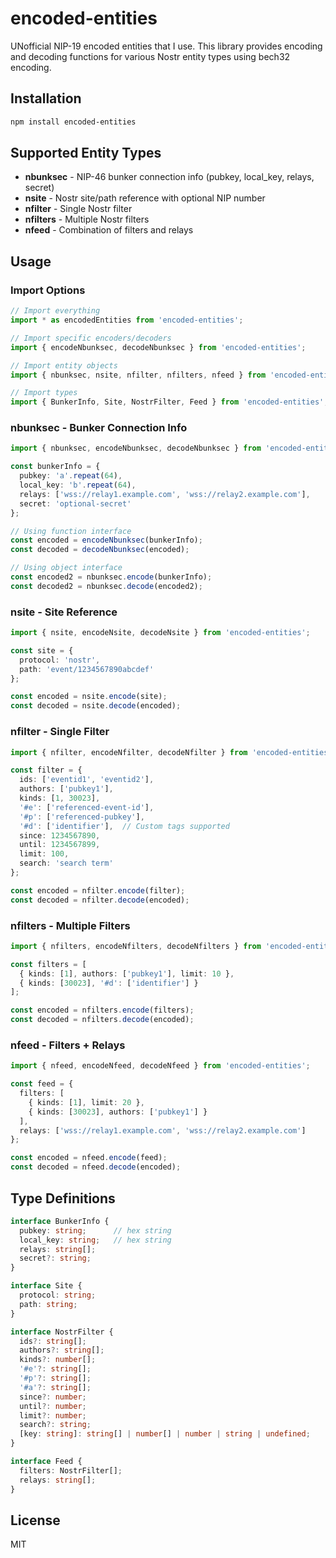 # encoded-entities

UNofficial NIP-19 encoded entities that I use. This library provides encoding and decoding functions for various Nostr entity types using bech32 encoding.

## Installation

```bash
npm install encoded-entities
```

## Supported Entity Types

- **nbunksec** - NIP-46 bunker connection info (pubkey, local_key, relays, secret)
- **nsite** - Nostr site/path reference with optional NIP number
- **nfilter** - Single Nostr filter
- **nfilters** - Multiple Nostr filters
- **nfeed** - Combination of filters and relays

## Usage

### Import Options

```typescript
// Import everything
import * as encodedEntities from 'encoded-entities';

// Import specific encoders/decoders
import { encodeNbunksec, decodeNbunksec } from 'encoded-entities';

// Import entity objects
import { nbunksec, nsite, nfilter, nfilters, nfeed } from 'encoded-entities';

// Import types
import { BunkerInfo, Site, NostrFilter, Feed } from 'encoded-entities';
```

### nbunksec - Bunker Connection Info

```typescript
import { nbunksec, encodeNbunksec, decodeNbunksec } from 'encoded-entities';

const bunkerInfo = {
  pubkey: 'a'.repeat(64),
  local_key: 'b'.repeat(64),
  relays: ['wss://relay1.example.com', 'wss://relay2.example.com'],
  secret: 'optional-secret'
};

// Using function interface
const encoded = encodeNbunksec(bunkerInfo);
const decoded = decodeNbunksec(encoded);

// Using object interface
const encoded2 = nbunksec.encode(bunkerInfo);
const decoded2 = nbunksec.decode(encoded2);
```

### nsite - Site Reference

```typescript
import { nsite, encodeNsite, decodeNsite } from 'encoded-entities';

const site = {
  protocol: 'nostr',
  path: 'event/1234567890abcdef'
};

const encoded = nsite.encode(site);
const decoded = nsite.decode(encoded);
```

### nfilter - Single Filter

```typescript
import { nfilter, encodeNfilter, decodeNfilter } from 'encoded-entities';

const filter = {
  ids: ['eventid1', 'eventid2'],
  authors: ['pubkey1'],
  kinds: [1, 30023],
  '#e': ['referenced-event-id'],
  '#p': ['referenced-pubkey'],
  '#d': ['identifier'],  // Custom tags supported
  since: 1234567890,
  until: 1234567899,
  limit: 100,
  search: 'search term'
};

const encoded = nfilter.encode(filter);
const decoded = nfilter.decode(encoded);
```

### nfilters - Multiple Filters

```typescript
import { nfilters, encodeNfilters, decodeNfilters } from 'encoded-entities';

const filters = [
  { kinds: [1], authors: ['pubkey1'], limit: 10 },
  { kinds: [30023], '#d': ['identifier'] }
];

const encoded = nfilters.encode(filters);
const decoded = nfilters.decode(encoded);
```

### nfeed - Filters + Relays

```typescript
import { nfeed, encodeNfeed, decodeNfeed } from 'encoded-entities';

const feed = {
  filters: [
    { kinds: [1], limit: 20 },
    { kinds: [30023], authors: ['pubkey1'] }
  ],
  relays: ['wss://relay1.example.com', 'wss://relay2.example.com']
};

const encoded = nfeed.encode(feed);
const decoded = nfeed.decode(encoded);
```

## Type Definitions

```typescript
interface BunkerInfo {
  pubkey: string;      // hex string
  local_key: string;   // hex string
  relays: string[];
  secret?: string;
}

interface Site {
  protocol: string;
  path: string;
}

interface NostrFilter {
  ids?: string[];
  authors?: string[];
  kinds?: number[];
  '#e'?: string[];
  '#p'?: string[];
  '#a'?: string[];
  since?: number;
  until?: number;
  limit?: number;
  search?: string;
  [key: string]: string[] | number[] | number | string | undefined;
}

interface Feed {
  filters: NostrFilter[];
  relays: string[];
}
```

## License

MIT
